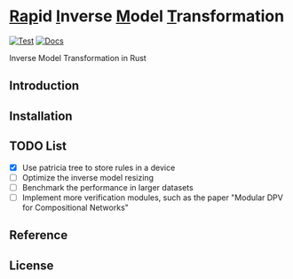 # [Rap]()id [I]()nverse [M]()odel [T]()ransformation

[![Test](https://github.com/CrackedPoly/Rapimt/actions/workflows/tests.yml/badge.svg?branch=main)](https://github.com/CrackedPoly/Rapimt/actions/workflows/tests.yml)
[![Docs](https://github.com/CrackedPoly/Rapimt/actions/workflows/docs.yml/badge.svg)](https://github.com/CrackedPoly/Rapimt/actions/workflows/docs.yml)

Inverse Model Transformation in Rust

## Introduction

## Installation

## TODO List

- [x] Use patricia tree to store rules in a device
- [ ] Optimize the inverse model resizing
- [ ] Benchmark the performance in larger datasets
- [ ] Implement more verification modules, such as the paper "Modular DPV for
  Compositional Networks"

## Reference

## License
